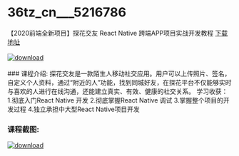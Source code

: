 # 36tz_cn___5216786
【2020前端全新项目】探花交友 React Native 跨端APP项目实战开发教程
[下载地址](http://www.36tz.cn/article/5216786 "下载地址")
<br/></br>[![download](http://36tz.cn/muke_img/2020_12_2-27-300x140.png "下载地址")](http://www.36tz.cn/article/5216786 "下载地址")
<br/></br>### 课程介绍:
探花交友是一款陌生人移动社交应用。用户可以上传照片、签名，自定义个人资料，通过“附近的人”功能，找到同城好友，在探花平台不仅能够实时与喜欢的人进行在线沟通，还能建立真实、有效、健康的社交关系。
学习收获：
1.彻底入门React Native 开发
2.彻底掌握React Native 调试
3.掌握整个项目的开发过程 4.独立承担中大型React Native项目开发

### 课程截图:
[![download](http://36tz.cn/muke_img/2020_12_1-28.png "下载地址")](http://www.36tz.cn/article/5216786 "下载地址")
